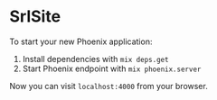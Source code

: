 # SrlSite

To start your new Phoenix application:

1. Install dependencies with `mix deps.get`
2. Start Phoenix endpoint with `mix phoenix.server`

Now you can visit `localhost:4000` from your browser.
